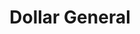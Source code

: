 ---
title: "Dollar General"
url: /wilkesboro/dollar-general-country-club-road/
shop: variety store
---